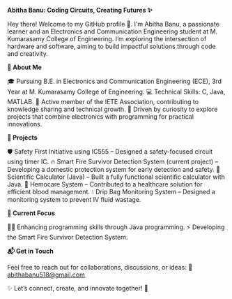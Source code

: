 **Abitha Banu: Coding Circuits, Creating Futures ✨**

Hey there! Welcome to my GitHub profile 👋. I'm Abitha Banu, a passionate learner and an Electronics and Communication Engineering student at M. Kumarasamy College of Engineering. I’m exploring the intersection of hardware and software, aiming to build impactful solutions through code and creativity.

**🚀 About Me**

🎓 Pursuing B.E. in Electronics and Communication Engineering (ECE), 3rd Year at M. Kumarasamy College of Engineering.
💻 Technical Skills: C, Java, MATLAB.
📡 Active member of the IETE Association, contributing to knowledge sharing and technical growth.
🌟 Driven by curiosity to explore projects that combine electronics with programming for practical innovations.

**🔬 Projects**

🛡️ Safety First Initiative using IC555 – Designed a safety-focused circuit using timer IC.
🔥 Smart Fire Survivor Detection System (current project) – Developing a domestic protection system for early detection and safety.
🧮 Scientific Calculator (Java) – Built a fully functional scientific calculator with Java.
💉 Hemocare System – Contributed to a healthcare solution for efficient blood management.
💧 Drip Bag Monitoring System – Designed a monitoring system to prevent IV fluid wastage.

**🎯 Current Focus**

👩‍💻 Enhancing programming skills through Java programming.
⚡ Developing the Smart Fire Survivor Detection System.

**📬 Get in Touch**

Feel free to reach out for collaborations, discussions, or ideas:
📧 abithabanu518@gmail.com

✨ Let’s connect, create, and innovate together! 🚀
